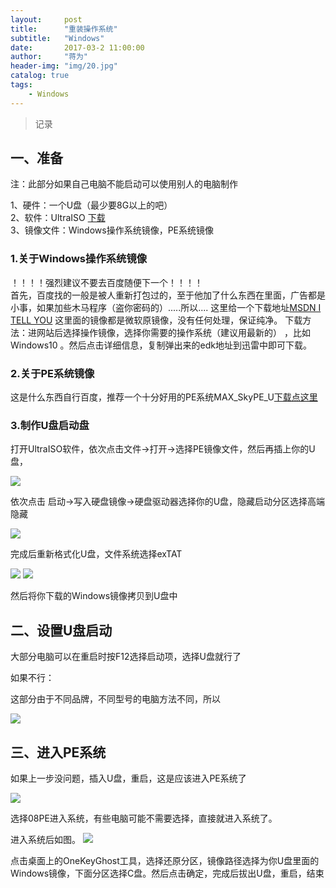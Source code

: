```yaml
---
layout:     post
title:      "重装操作系统"
subtitle:   "Windows"
date:       2017-03-2 11:00:00
author:     "蒋为"
header-img: "img/20.jpg"
catalog: true
tags:
    - Windows
---
```

>记录


## 一、准备

注：此部分如果自己电脑不能启动可以使用别人的电脑制作

1、硬件：一个U盘（最少要8G以上的吧）  <br>
2、软件：UltraISO [下载](http://pan.baidu.com/s/1jIt5GWm)  <br>
3、镜像文件：Windows操作系统镜像，PE系统镜像   <br>

### 1.关于Windows操作系统镜像

！！！！强烈建议不要去百度随便下一个！！！！ <br>
首先，百度找的一般是被人重新打包过的，至于他加了什么东西在里面，广告都是小事，如果加些木马程序（盗你密码的）.....所以....
这里给一个下载地址[MSDN I TELL YOU](http://www.itellyou.cn/) 这里面的镜像都是微软原镜像，没有任何处理，保证纯净。
下载方法：进网站后选择操作镜像，选择你需要的操作系统（建议用最新的） ，比如Windows10 。然后点击详细信息，复制弹出来的edk地址到迅雷中即可下载。

### 2.关于PE系统镜像

这是什么东西自行百度，推荐一个十分好用的PE系统MAX_SkyPE_U[下载点这里](http://pan.baidu.com/s/1hs0vwbE)  


### 3.制作U盘启动盘

打开UltraISO软件，依次点击文件->打开->选择PE镜像文件，然后再插上你的U盘，

<img src="/img/articleImg/czxt01.png">


依次点击 启动->写入硬盘镜像->硬盘驱动器选择你的U盘，隐藏启动分区选择高端隐藏


<img src="/img/articleImg/czxt02.png">



完成后重新格式化U盘，文件系统选择exTAT

<img src="/img/articleImg/czxt04.png">

<img src="/img/articleImg/czxt05.png">


然后将你下载的Windows镜像拷贝到U盘中

## 二、设置U盘启动


大部分电脑可以在重启时按F12选择启动项，选择U盘就行了  <br>

如果不行：  <br>

这部分由于不同品牌，不同型号的电脑方法不同，所以

<img src="/img/articleImg/czxt03.png">


## 三、进入PE系统

如果上一步没问题，插入U盘，重启，这是应该进入PE系统了

<img src="/img/articleImg/czxt06.png">

选择08PE进入系统，有些电脑可能不需要选择，直接就进入系统了。


进入系统后如图。
<img src="/img/articleImg/czxt07.png">

点击桌面上的OneKeyGhost工具，选择还原分区，镜像路径选择为你U盘里面的Windows镜像，下面分区选择C盘。然后点击确定，完成后拔出U盘，重启，结束













